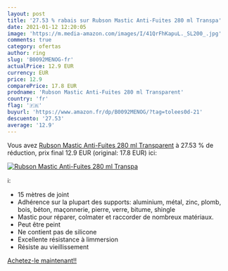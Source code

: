 ```yaml
---
layout: post
title: '27.53 % rabais sur Rubson Mastic Anti-Fuites 280 ml Transpa'
date: 2021-01-12 12:20:05
image: 'https://m.media-amazon.com/images/I/41QrFhKapuL._SL200_.jpg'
comments: true
category: ofertas
author: ring
slug: 'B0092MENOG-fr'
actualPrice: 12.9 EUR
currency: EUR
price: 12.9
comparePrice: 17.8 EUR
prodname: 'Rubson Mastic Anti-Fuites 280 ml Transparent'
country: 'fr'
flag: '🇫🇷'
buyurl: 'https://www.amazon.fr/dp/B0092MENOG/?tag=tolees0d-21'
descuento: '27.53'
average: '12.9'
---
```


Vous avez [Rubson Mastic Anti-Fuites 280 ml Transparent](https://www.amazon.fr/dp/B0092MENOG/?tag=tolees0d-21)  à  27.53 % de réduction, prix final  12.9 EUR (original: 17.8 EUR) ici:

[![Rubson Mastic Anti-Fuites 280 ml Transpa](https://m.media-amazon.com/images/I/41QrFhKapuL._SL200_.jpg)](https://www.amazon.fr/dp/B0092MENOG/?tag=tolees0d-21)

ℹ️:

- 15 mètres de joint
- Adhérence sur la plupart des supports: aluminium, métal, zinc, plomb, bois, béton, maçonnerie, pierre, verre, bitume, shingle
- Mastic pour réparer, colmater et raccorder de nombreux matériaux.
- Peut être peint
- Ne contient pas de silicone
- Excellente résistance à limmersion
- Résiste au vieillissement

[Achetez-le maintenant!!](https://www.amazon.fr/dp/B0092MENOG/?tag=tolees0d-21)
